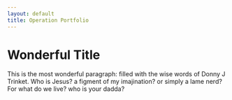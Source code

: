 ```yaml
---
layout: default
title: Operation Portfolio
---
```


# Wonderful Title

This is the most wonderful paragraph: filled with the wise words of Donny J Trinket. Who is Jesus? a figment of my imajination? or simply a lame nerd? For what do we live? who is your dadda?